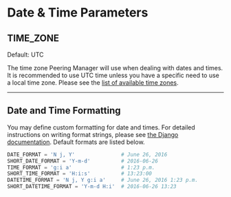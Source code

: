 # Date & Time Parameters

## TIME_ZONE

Default: UTC

The time zone Peering Manager will use when dealing with dates and times. It
is recommended to use UTC time unless you have a specific need to use a local
time zone. Please see the
[list of available time zones](https://en.wikipedia.org/wiki/List_of_tz_database_time_zones).

---

## Date and Time Formatting

You may define custom formatting for date and times. For detailed instructions
on writing format strings, please see
[the Django documentation](https://docs.djangoproject.com/en/stable/ref/templates/builtins/#date).
Default formats are listed below.

```python
DATE_FORMAT = 'N j, Y'               # June 26, 2016
SHORT_DATE_FORMAT = 'Y-m-d'          # 2016-06-26
TIME_FORMAT = 'g:i a'                # 1:23 p.m.
SHORT_TIME_FORMAT = 'H:i:s'          # 13:23:00
DATETIME_FORMAT = 'N j, Y g:i a'     # June 26, 2016 1:23 p.m.
SHORT_DATETIME_FORMAT = 'Y-m-d H:i'  # 2016-06-26 13:23
```
